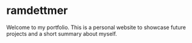 # ramdettmer
Welcome to my portfolio. This is a personal website to showcase future projects and a short summary about myself.
